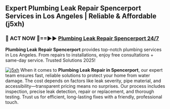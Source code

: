 ## Expert Plumbing Leak Repair Spencerport Services in Los Angeles | Reliable & Affordable (j5xh)  

<h3>🚿 ACT NOW 🌟==►► <a href="https://tinyurl.com/2ne6vx2x" rel="nofollow">Plumbing Leak Repair Spencerport 24/7</a></h3>

**Plumbing Leak Repair Spencerport** provides top-notch plumbing services in Los Angeles. From repairs to installations, enjoy free consultations + same-day service. Trusted Solutions 2025!

[![j5xh](https://i.imgur.com/4PFF4AK.jpeg)](https://tinyurl.com/2ne6vx2x)
When it comes to **Plumbing Leak Repair in Spencerport**, our expert team ensures fast, reliable solutions to protect your home from water damage. The cost depends on factors like leak severity, pipe material, and accessibility—transparent pricing means no surprises. Our process includes inspection, precise leak detection, repair or replacement, and thorough testing. Trust us for efficient, long-lasting fixes with a friendly, professional touch.